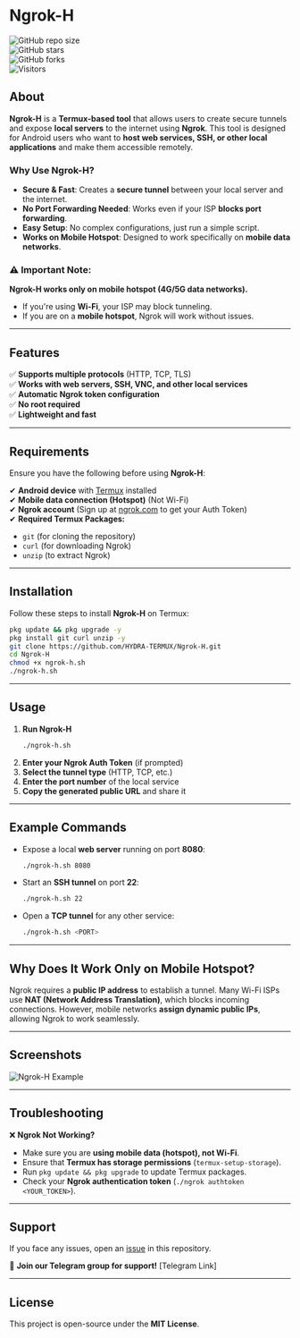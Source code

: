 # Ngrok-H  

![GitHub repo size](https://img.shields.io/github/repo-size/HYDRA-TERMUX/Ngrok-H?color=green&label=Repo%20Size)  
![GitHub stars](https://img.shields.io/github/stars/HYDRA-TERMUX/Ngrok-H?style=social)  
![GitHub forks](https://img.shields.io/github/forks/HYDRA-TERMUX/Ngrok-H?style=social)  
![Visitors](https://visitor-badge.glitch.me/badge?page_id=HYDRA-TERMUX.Ngrok-H)  

## About  
**Ngrok-H** is a **Termux-based tool** that allows users to create secure tunnels and expose **local servers** to the internet using **Ngrok**. This tool is designed for Android users who want to **host web services, SSH, or other local applications** and make them accessible remotely.  

### Why Use Ngrok-H?  
- **Secure & Fast**: Creates a **secure tunnel** between your local server and the internet.  
- **No Port Forwarding Needed**: Works even if your ISP **blocks port forwarding**.  
- **Easy Setup**: No complex configurations, just run a simple script.  
- **Works on Mobile Hotspot**: Designed to work specifically on **mobile data networks**.  

### ⚠ Important Note:  
**Ngrok-H works only on mobile hotspot (4G/5G data networks).**  
- If you're using **Wi-Fi**, your ISP may block tunneling.  
- If you are on a **mobile hotspot**, Ngrok will work without issues.  

---

## Features  
✅ **Supports multiple protocols** (HTTP, TCP, TLS)  
✅ **Works with web servers, SSH, VNC, and other local services**  
✅ **Automatic Ngrok token configuration**  
✅ **No root required**  
✅ **Lightweight and fast**  

---

## Requirements  
Ensure you have the following before using **Ngrok-H**:  

✔ **Android device** with [Termux](https://f-droid.org/packages/com.termux/) installed  
✔ **Mobile data connection (Hotspot)** (Not Wi-Fi)  
✔ **Ngrok account** (Sign up at [ngrok.com](https://ngrok.com/) to get your Auth Token)  
✔ **Required Termux Packages:**  
   - `git` (for cloning the repository)  
   - `curl` (for downloading Ngrok)  
   - `unzip` (to extract Ngrok)  

---

## Installation  

Follow these steps to install **Ngrok-H** on Termux:  

```sh
pkg update && pkg upgrade -y  
pkg install git curl unzip -y  
git clone https://github.com/HYDRA-TERMUX/Ngrok-H.git  
cd Ngrok-H  
chmod +x ngrok-h.sh  
./ngrok-h.sh  
```

---

## Usage  

1. **Run Ngrok-H**  
   ```sh
   ./ngrok-h.sh
   ```
2. **Enter your Ngrok Auth Token** (if prompted)  
3. **Select the tunnel type** (HTTP, TCP, etc.)  
4. **Enter the port number** of the local service  
5. **Copy the generated public URL** and share it  

---

## Example Commands  

- Expose a local **web server** running on port **8080**:  
  ```sh
  ./ngrok-h.sh 8080
  ```
- Start an **SSH tunnel** on port **22**:  
  ```sh
  ./ngrok-h.sh 22
  ```
- Open a **TCP tunnel** for any other service:  
  ```sh
  ./ngrok-h.sh <PORT>
  ```

---

## Why Does It Work Only on Mobile Hotspot?  
Ngrok requires a **public IP address** to establish a tunnel. Many Wi-Fi ISPs use **NAT (Network Address Translation)**, which blocks incoming connections. However, mobile networks **assign dynamic public IPs**, allowing Ngrok to work seamlessly.  

---

## Screenshots  

![Ngrok-H Example](https://via.placeholder.com/800x400?text=Ngrok-H+Example+Screenshot)  

---

## Troubleshooting  

❌ **Ngrok Not Working?**  
- Make sure you are **using mobile data (hotspot), not Wi-Fi**.  
- Ensure that **Termux has storage permissions** (`termux-setup-storage`).  
- Run `pkg update && pkg upgrade` to update Termux packages.  
- Check your **Ngrok authentication token** (`./ngrok authtoken <YOUR_TOKEN>`).  

---

## Support  

If you face any issues, open an [issue](https://github.com/HYDRA-TERMUX/Ngrok-H/issues) in this repository.  

📌 **Join our Telegram group for support!** [Telegram Link]  

---

## License  

This project is open-source under the **MIT License**.  
